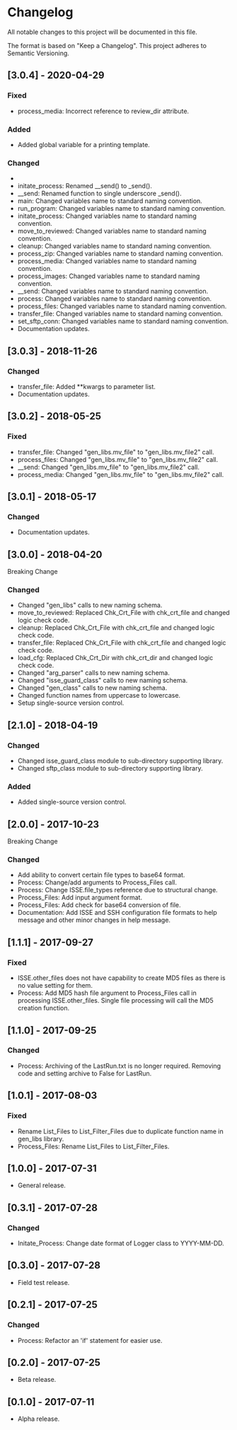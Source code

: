 # Changelog
All notable changes to this project will be documented in this file.

The format is based on "Keep a Changelog".  This project adheres to Semantic Versioning.


## [3.0.4] - 2020-04-29
### Fixed
- process_media:  Incorrect reference to review_dir attribute.

### Added
- Added global variable for a printing template.

### Changed
- 
- initate_process:  Renamed \_\_send() to \_send().
- \_\_send:  Renamed function to single underscore \_send().
- main:  Changed variables name to standard naming convention.
- run_program:  Changed variables name to standard naming convention.
- initate_process:  Changed variables name to standard naming convention.
- move_to_reviewed:  Changed variables name to standard naming convention.
- cleanup:  Changed variables name to standard naming convention.
- process_zip:  Changed variables name to standard naming convention.
- process_media:  Changed variables name to standard naming convention.
- process_images:  Changed variables name to standard naming convention.
- \_\_send:  Changed variables name to standard naming convention.
- process:  Changed variables name to standard naming convention.
- process_files:  Changed variables name to standard naming convention.
- transfer_file:  Changed variables name to standard naming convention.
- set_sftp_conn:  Changed variables name to standard naming convention.
- Documentation updates.


## [3.0.3] - 2018-11-26
### Changed
- transfer_file: Added \*\*kwargs to parameter list.
- Documentation updates.


## [3.0.2] - 2018-05-25
### Fixed
- transfer_file:  Changed "gen_libs.mv_file" to "gen_libs.mv_file2" call.
- process_files:  Changed "gen_libs.mv_file" to "gen_libs.mv_file2" call.
- \_\_send:  Changed "gen_libs.mv_file" to "gen_libs.mv_file2" call.
- process_media:  Changed "gen_libs.mv_file" to "gen_libs.mv_file2" call.


## [3.0.1] - 2018-05-17
### Changed
- Documentation updates.


## [3.0.0] - 2018-04-20
Breaking Change

### Changed
- Changed "gen_libs" calls to new naming schema.
- move_to_reviewed:  Replaced Chk_Crt_File with chk_crt_file and changed logic check code.
- cleanup:  Replaced Chk_Crt_File with chk_crt_file and changed logic check code.
- transfer_file:  Replaced Chk_Crt_File with chk_crt_file and changed logic check code.
- load_cfg:  Replaced Chk_Crt_Dir with chk_crt_dir and changed logic check code.
- Changed "arg_parser" calls to new naming schema.
- Changed "isse_guard_class" calls to new naming schema.
- Changed "gen_class" calls to new naming schema.
- Changed function names from uppercase to lowercase.
- Setup single-source version control.


## [2.1.0] - 2018-04-19
### Changed
- Changed isse_guard_class module to sub-directory supporting library.
- Changed sftp_class module to sub-directory supporting library.

### Added
- Added single-source version control.


## [2.0.0] - 2017-10-23
Breaking Change

### Changed
- Add ability to convert certain file types to base64 format.
- Process:  Change/add arguments to Process_Files call.
- Process:  Change ISSE.file_types reference due to structural change.
- Process_Files:  Add input argument format.
- Process_Files:  Add check for base64 conversion of file.
- Documentation:  Add ISSE and SSH configuration file formats to help message and other minor changes in help message.


## [1.1.1] - 2017-09-27
### Fixed
- ISSE.other_files does not have capability to create MD5 files as there is no value setting for them.
- Process:  Add MD5 hash file argument to Process_Files call in processing ISSE.other_files.  Single file processing will call the MD5 creation function.


## [1.1.0] - 2017-09-25
### Changed
- Process:  Archiving of the LastRun.txt is no longer required.  Removing code and setting archive to False for LastRun.


## [1.0.1] - 2017-08-03
### Fixed
- Rename List_Files to List_Filter_Files due to duplicate function name in gen_libs library.
- Process_Files:  Rename List_Files to List_Filter_Files.


## [1.0.0] - 2017-07-31
- General release.


## [0.3.1] - 2017-07-28
### Changed
- Initate_Process:  Change date format of Logger class to YYYY-MM-DD.


## [0.3.0] - 2017-07-28
- Field test release.


## [0.2.1] - 2017-07-25
### Changed
- Process:  Refactor an 'if' statement for easier use.


## [0.2.0] - 2017-07-25
- Beta release.


## [0.1.0] - 2017-07-11
- Alpha release.


